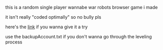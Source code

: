this is a random single player wannabe war robots browser game i made

it isn't really "coded optimally" so no bully pls

here's the [link](https://shape-war.glitch.me/) if you wanna give it a try

use the backupAccount.txt if you don't wanna go through the leveling process
